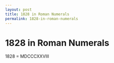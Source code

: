 ```yaml
---
layout: post
title: 1828 in Roman Numerals
permalink: 1828-in-roman-numerals
---
```


# 1828 in Roman Numerals

1828 = MDCCCXXVIII
